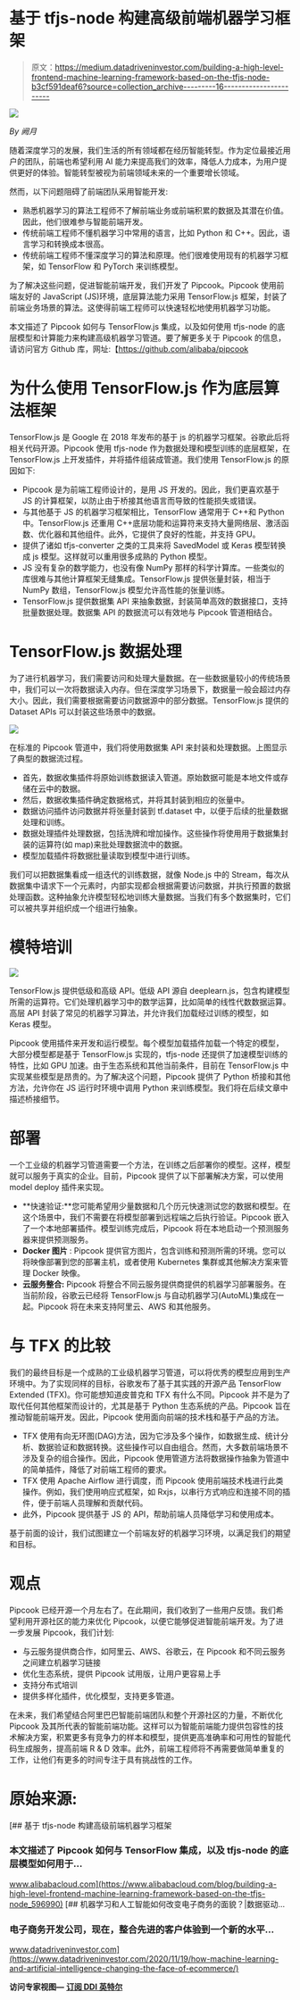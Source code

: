 # 基于 tfjs-node 构建高级前端机器学习框架

> 原文：<https://medium.datadriveninvestor.com/building-a-high-level-frontend-machine-learning-framework-based-on-the-tfjs-node-b3cf591deaf6?source=collection_archive---------16----------------------->

![](img/578bae7930bb523c4a1cae2860f50cd2.png)

*By 阙月*

随着深度学习的发展，我们生活的所有领域都在经历智能转型。作为定位最接近用户的团队，前端也希望利用 AI 能力来提高我们的效率，降低人力成本，为用户提供更好的体验。智能转型被视为前端领域未来的一个重要增长领域。

然而，以下问题阻碍了前端团队采用智能开发:

*   熟悉机器学习的算法工程师不了解前端业务或前端积累的数据及其潜在价值。因此，他们很难参与智能前端开发。
*   传统前端工程师不懂机器学习中常用的语言，比如 Python 和 C++。因此，语言学习和转换成本很高。
*   传统前端工程师不懂深度学习的算法和原理。他们很难使用现有的机器学习框架，如 TensorFlow 和 PyTorch 来训练模型。

为了解决这些问题，促进智能前端开发，我们开发了 Pipcook。Pipcook 使用前端友好的 JavaScript (JS)环境，底层算法能力采用 TensorFlow.js 框架，封装了前端业务场景的算法。这使得前端工程师可以快速轻松地使用机器学习功能。

本文描述了 Pipcook 如何与 TensorFlow.js 集成，以及如何使用 tfjs-node 的底层模型和计算能力来构建高级机器学习管道。要了解更多关于 Pipcook 的信息，请访问官方 Github 库，网址:【https://github.com/alibaba/pipcook

# 为什么使用 TensorFlow.js 作为底层算法框架

TensorFlow.js 是 Google 在 2018 年发布的基于 js 的机器学习框架。谷歌此后将相关代码开源。Pipcook 使用 tfjs-node 作为数据处理和模型训练的底层框架，在 TensorFlow.js 上开发插件，并将插件组装成管道。我们使用 TensorFlow.js 的原因如下:

*   Pipcook 是为前端工程师设计的，是用 JS 开发的。因此，我们更喜欢基于 JS 的计算框架，以防止由于桥接其他语言而导致的性能损失或错误。
*   与其他基于 JS 的机器学习框架相比，TensorFlow 通常用于 C++和 Python 中。TensorFlow.js 还重用 C++底层功能和运算符来支持大量网络层、激活函数、优化器和其他组件。此外，它提供了良好的性能，并支持 GPU。
*   提供了诸如 tfjs-converter 之类的工具来将 SavedModel 或 Keras 模型转换成 js 模型。这样就可以重用很多成熟的 Python 模型。
*   JS 没有复杂的数学能力，也没有像 NumPy 那样的科学计算库。一些类似的库很难与其他计算框架无缝集成。TensorFlow.js 提供张量封装，相当于 NumPy 数组，TensorFlow.js 模型允许高性能的张量训练。
*   TensorFlow.js 提供数据集 API 来抽象数据，封装简单高效的数据接口，支持批量数据处理。数据集 API 的数据流可以有效地与 Pipcook 管道相结合。

# TensorFlow.js 数据处理

为了进行机器学习，我们需要访问和处理大量数据。在一些数据量较小的传统场景中，我们可以一次将数据读入内存。但在深度学习场景下，数据量一般会超过内存大小。因此，我们需要根据需要访问数据源中的部分数据。TensorFlow.js 提供的 Dataset APIs 可以封装这些场景中的数据。

![](img/3561180e6c5a63bf37f8e18594aae2ca.png)

在标准的 Pipcook 管道中，我们将使用数据集 API 来封装和处理数据。上图显示了典型的数据流过程。

*   首先，数据收集插件将原始训练数据读入管道。原始数据可能是本地文件或存储在云中的数据。
*   然后，数据收集插件确定数据格式，并将其封装到相应的张量中。
*   数据访问插件访问数据并将张量封装到 tf.dataset 中，以便于后续的批量数据处理和训练。
*   数据处理插件处理数据，包括洗牌和增加操作。这些操作将使用用于数据集封装的运算符(如 map)来批处理数据流中的数据。
*   模型加载插件将数据批量读取到模型中进行训练。

我们可以把数据集看成一组迭代的训练数据，就像 Node.js 中的 Stream，每次从数据集中请求下一个元素时，内部实现都会根据需要访问数据，并执行预置的数据处理函数。这种抽象允许模型轻松地训练大量数据。当我们有多个数据集时，它们可以被共享并组织成一个组进行抽象。

# 模特培训

![](img/6210d2ab83be9c385399e34751b4c74b.png)

TensorFlow.js 提供低级和高级 API。低级 API 源自 deeplearn.js，包含构建模型所需的运算符。它们处理机器学习中的数学运算，比如简单的线性代数数据运算。高层 API 封装了常见的机器学习算法，并允许我们加载经过训练的模型，如 Keras 模型。

Pipcook 使用插件来开发和运行模型。每个模型加载插件加载一个特定的模型，大部分模型都是基于 TensorFlow.js 实现的，tfjs-node 还提供了加速模型训练的特性，比如 GPU 加速。由于生态系统和其他当前条件，目前在 TensorFlow.js 中实现某些模型是昂贵的。为了解决这个问题，Pipcook 提供了 Python 桥接和其他方法，允许你在 JS 运行时环境中调用 Python 来训练模型。我们将在后续文章中描述桥接细节。

# 部署

一个工业级的机器学习管道需要一个方法，在训练之后部署你的模型。这样，模型就可以服务于真实的企业。目前，Pipcook 提供了以下部署解决方案，可以使用 model deploy 插件来实现。

*   **快速验证:**您可能希望用少量数据和几个历元快速测试您的数据和模型。在这个场景中，我们不需要在将模型部署到远程端之后执行验证。Pipcook 嵌入了一个本地部署插件。模型训练完成后，Pipcook 将在本地启动一个预测服务器来提供预测服务。
*   **Docker 图片** : Pipcook 提供官方图片，包含训练和预测所需的环境。您可以将映像部署到您的部署主机，或者使用 Kubernetes 集群或其他解决方案来管理 Docker 映像。
*   **云服务整合:** Pipcook 将整合不同云服务提供商提供的机器学习部署服务。在当前阶段，谷歌云已经将 TensorFlow.js 与自动机器学习(AutoML)集成在一起。Pipcook 将在未来支持阿里云、AWS 和其他服务。

# 与 TFX 的比较

我们的最终目标是一个成熟的工业级机器学习管道，可以将优秀的模型应用到生产环境中。为了实现同样的目标，谷歌发布了基于其实践的开源产品 TensorFlow Extended (TFX)。你可能想知道皮普克和 TFX 有什么不同。Pipcook 并不是为了取代任何其他框架而设计的，尤其是基于 Python 生态系统的产品。Pipcook 旨在推动智能前端开发。因此，Pipcook 使用面向前端的技术栈和基于产品的方法。

*   TFX 使用有向无环图(DAG)方法，因为它涉及多个操作，如数据生成、统计分析、数据验证和数据转换。这些操作可以自由组合。然而，大多数前端场景不涉及复杂的组合操作。因此，Pipcook 使用管道方法将数据操作抽象为管道中的简单插件，降低了对前端工程师的要求。
*   TFX 使用 Apache Airflow 进行调度，而 Pipcook 使用前端技术栈进行此类操作。例如，我们使用响应式框架，如 Rxjs，以串行方式响应和连接不同的插件，便于前端人员理解和贡献代码。
*   此外，Pipcook 提供基于 JS 的 API，帮助前端人员降低学习和使用成本。

基于前面的设计，我们试图建立一个前端友好的机器学习环境，以满足我们的期望和目标。

# 观点

Pipcook 已经开源一个月左右了。在此期间，我们收到了一些用户反馈。我们希望利用开源社区的能力来优化 Pipcook，以便它能够促进智能前端开发。为了进一步发展 Pipcook，我们计划:

*   与云服务提供商合作，如阿里云、AWS、谷歌云，在 Pipcook 和不同云服务之间建立机器学习链接
*   优化生态系统，提供 Pipcook 试用版，让用户更容易上手
*   支持分布式培训
*   提供多样化插件，优化模型，支持更多管道。

在未来，我们希望结合阿里巴巴智能前端团队和整个开源社区的力量，不断优化 Pipcook 及其所代表的智能前端功能。这样可以为智能前端能力提供包容性的技术解决方案，积累更多有竞争力的样本和模型，提供更高准确率和可用性的智能代码生成服务，提高前端 R & D 效率。此外，前端工程师将不再需要做简单重复的工作，让他们有更多的时间专注于具有挑战性的工作。

# 原始来源:

[](https://www.alibabacloud.com/blog/building-a-high-level-frontend-machine-learning-framework-based-on-the-tfjs-node_596990) [## 基于 tfjs-node 构建高级前端机器学习框架

### 本文描述了 Pipcook 如何与 TensorFlow 集成，以及 tfjs-node 的底层模型如何用于…

www.alibabacloud.com](https://www.alibabacloud.com/blog/building-a-high-level-frontend-machine-learning-framework-based-on-the-tfjs-node_596990) [](https://www.datadriveninvestor.com/2020/11/19/how-machine-learning-and-artificial-intelligence-changing-the-face-of-ecommerce/) [## 机器学习和人工智能如何改变电子商务的面貌？|数据驱动…

### 电子商务开发公司，现在，整合先进的客户体验到一个新的水平…

www.datadriveninvestor.com](https://www.datadriveninvestor.com/2020/11/19/how-machine-learning-and-artificial-intelligence-changing-the-face-of-ecommerce/) 

**访问专家视图—** [**订阅 DDI 英特尔**](https://datadriveninvestor.com/ddi-intel)